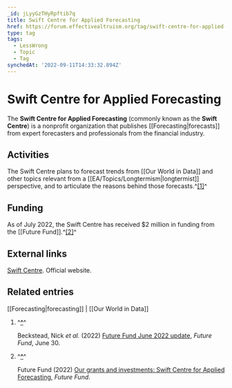 ```yaml
---
_id: jLyyGzTHyRpftib7q
title: Swift Centre for Applied Forecasting
href: https://forum.effectivealtruism.org/tag/swift-centre-for-applied-forecasting
type: tag
tags:
  - LessWrong
  - Topic
  - Tag
synchedAt: '2022-09-11T14:33:32.894Z'
---
```

# Swift Centre for Applied Forecasting

The **Swift Centre for Applied Forecasting** (commonly known as the **Swift Centre**) is a nonprofit organization that publishes [[Forecasting|forecasts]] from expert forecasters and professionals from the financial industry.

Activities
----------

The Swift Centre plans to forecast trends from [[Our World in Data]] and other topics relevant from a [[EA/Topics/Longtermism|longtermist]] perspective, and to articulate the reasons behind those forecasts.^[\[1\]](#fnh157u3zw6w)^

Funding
-------

As of July 2022, the Swift Centre has received $2 million in funding from the [[Future Fund]].^[\[2\]](#fnqzdk48mk6a8)^

External links
--------------

[Swift Centre](https://www.swiftcentre.org/). Official website.

Related entries
---------------

[[Forecasting|forecasting]] | [[Our World in Data]]

1.  ^**[^](#fnrefh157u3zw6w)**^
    
    Beckstead, Nick *et al.* (2022) [Future Fund June 2022 update](https://ftxfuturefund.org/future-fund-june-2022-update/), *Future Fund*, June 30.
    
2.  ^**[^](#fnrefqzdk48mk6a8)**^
    
    Future Fund (2022) [Our grants and investments: Swift Centre for Applied Forecasting](https://ftxfuturefund.org/all-grants/?_organization_name=swift-centre-for-applied-forecasting), *Future Fund*.